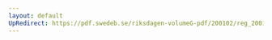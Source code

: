 ```yaml
---
layout: default
UpRedirect: https://pdf.swedeb.se/riksdagen-volumeG-pdf/200102/reg_200102/reg_200102_0243.pdf
---
```

